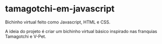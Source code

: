 # tamagotchi-em-javascript
Bichinho virtual feito como Javascript, HTML e CSS.

A ideia do projeto é criar um bichinho virtual básico inspirado nas franquias Tamagotchi e V-Pet.
